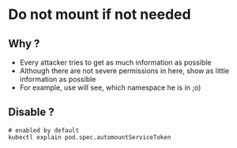 # Do not mount if not needed

## Why ?

  * Every attacker tries to get as much information as possible
  * Although there are not severe permissions in here, show as little information as possible
  * For example, use will see, which namespace he is in ;o)

## Disable ?

```
# enabled by default 
kubectl explain pod.spec.automountServiceToken
```
